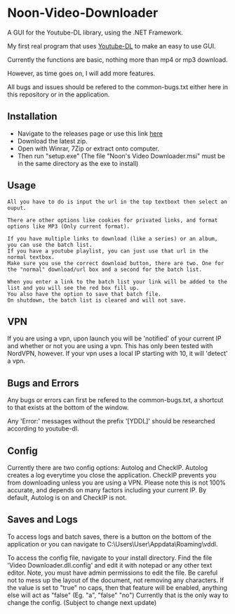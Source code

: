# Noon-Video-Downloader
A GUI for the Youtube-DL library, using the .NET Framework.

My first real program that uses [Youtube-DL](https://github.com/ytdl-org/youtube-dl) to make an easy to use GUI.

Currently the functions are basic, nothing more than mp4 or mp3 download. 

However, as time goes on, I will add more features.

All bugs and issues should be refered to the common-bugs.txt either here in this repository or in the application.

## Installation
- Navigate to the releases page or use this link [here](https://github.com/Noonc/Noon-Video-Downloader/releases)
- Download the latest zip.
- Open with Winrar, 7Zip or extract onto computer.
- Then run "setup.exe" (The file "Noon's Video Downloader.msi" must be in the same directory as the exe to install)

## Usage
```
All you have to do is input the url in the top textboxt then select an ouput. 

There are other options like cookies for privated links, and format options like MP3 (Only current format). 

If you have multiple links to download (like a series) or an album, you can use the batch list. 
If you have a youtube playlist, you can just use that url in the normal textbox. 
Make sure you use the correct download button, there are two. One for the "normal" download/url box and a second for the batch list.

When you enter a link to the batch list your link will be added to the list and you will see the red box fill up. 
You also have the option to save that batch file.
On shutdown, the batch list is cleared and will not save. 
```
## VPN
If you are using a vpn, upon launch you will be 'notified' of your current IP and whether or not you are using a vpn. 
This has only been tested with NordVPN, however. 
If your vpn uses a local IP starting with 10, it will 'detect' a vpn. 

## Bugs and Errors
Any bugs or errors can first be refered to the common-bugs.txt, a shortcut to that exists at the bottom of the window. 

Any 'Error:' messages without the prefix '[YDDL]' should be researched according to youtube-dl. 

## Config
Currently there are two config options: Autolog and CheckIP.
Autolog creates a log everytime you close the application.
CheckIP prevents you from downloading unless you are using a VPN. Please note this is not 100% accurate, and depends on many factors including your current IP.
By default, Autolog is on and CheckIP is not.

## Saves and Logs
To access logs and batch saves, there is a button on the bottom of the application or you can navigate to C:\Users\User\Appdata\Roaming\vddl.

To access the config file, navigate to your install directory. 
Find the file 'Video Downloader.dll.config' and edit it with notepad or any other text editor. 
Note, you must have admin permissions to edit the file.
Be careful not to mess up the layout of the document, not removing any characters. 
If the value is set to "true" no caps, then that feature will be enabled, anything else will act as "false" (Eg. "a", "false" "no")
Currently that is the only way to change the config. (Subject to change next update)


